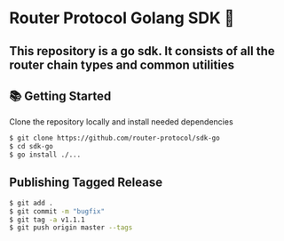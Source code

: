 # Router Protocol Golang SDK 🌟
This repository is a go sdk. It consists of all the router chain types and common utilities
---

## 📚 Getting Started

Clone the repository locally and install needed dependencies 

```bash
$ git clone https://github.com/router-protocol/sdk-go
$ cd sdk-go
$ go install ./...
```
## Publishing Tagged Release

```bash
$ git add .
$ git commit -m "bugfix"
$ git tag -a v1.1.1
$ git push origin master --tags
```